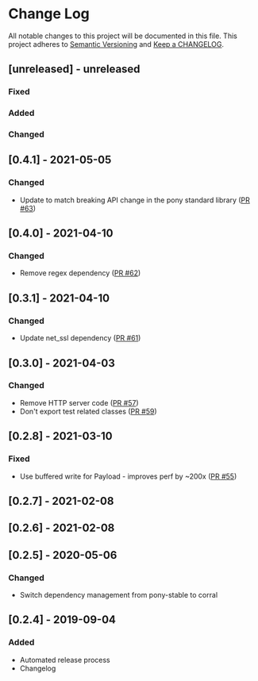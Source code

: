 # Change Log

All notable changes to this project will be documented in this file. This project adheres to [Semantic Versioning](http://semver.org/) and [Keep a CHANGELOG](http://keepachangelog.com/).

## [unreleased] - unreleased

### Fixed


### Added


### Changed


## [0.4.1] - 2021-05-05

### Changed

- Update to match breaking API change in the pony standard library ([PR #63](https://github.com/ponylang/http/pull/63))

## [0.4.0] - 2021-04-10

### Changed

- Remove regex dependency ([PR #62](https://github.com/ponylang/http/pull/62))

## [0.3.1] - 2021-04-10

### Changed

- Update net_ssl dependency ([PR #61](https://github.com/ponylang/http/pull/61))

## [0.3.0] - 2021-04-03

### Changed

- Remove HTTP server code ([PR #57](https://github.com/ponylang/http/pull/57))
- Don't export test related classes ([PR #59](https://github.com/ponylang/http/pull/59))

## [0.2.8] - 2021-03-10

### Fixed

- Use buffered write for Payload - improves perf by ~200x ([PR #55](https://github.com/ponylang/http/pull/55))

## [0.2.7] - 2021-02-08

## [0.2.6] - 2021-02-08

## [0.2.5] - 2020-05-06

### Changed

- Switch dependency management from pony-stable to corral

## [0.2.4] - 2019-09-04

### Added

- Automated release process
- Changelog

